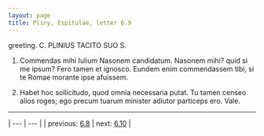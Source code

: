 ```yaml
---
layout: page
title: Pliny, Espitulae, letter 6.9
---
```


greeting. C. PLINIUS TACITO SUO S.



1. Commendas mihi Iulium Nasonem candidatum. Nasonem mihi? quid si me ipsum? Fero tamen et ignosco. Eundem enim commendassem tibi, si te Romae morante ipse afuissem.



2. Habet hoc sollicitudo, quod omnia necessaria putat. Tu tamen censeo alios roges; ego precum tuarum minister adiutor particeps ero. Vale.



---

| --- | --- |
| previous: [6.8](../6.8/) | next: [6.10](../6.10/) |